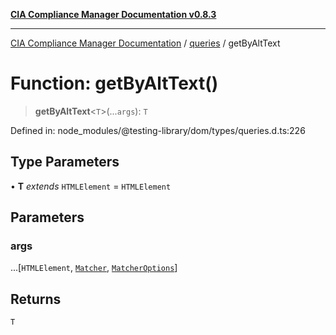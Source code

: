 [**CIA Compliance Manager Documentation v0.8.3**](../../../README.md)

***

[CIA Compliance Manager Documentation](../../../globals.md) / [queries](../README.md) / getByAltText

# Function: getByAltText()

> **getByAltText**\<`T`\>(...`args`): `T`

Defined in: node\_modules/@testing-library/dom/types/queries.d.ts:226

## Type Parameters

• **T** *extends* `HTMLElement` = `HTMLElement`

## Parameters

### args

...\[`HTMLElement`, [`Matcher`](../../../type-aliases/Matcher.md), [`MatcherOptions`](../../../interfaces/MatcherOptions.md)\]

## Returns

`T`
